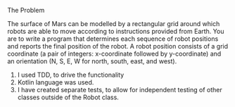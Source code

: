 The  Problem 

The surface of Mars can be modelled by a rectangular grid around which robots are able to
move according to instructions provided from Earth. You are to write a program that
determines each sequence of robot positions and reports the final position of the robot.
A robot position consists of a grid coordinate (a pair of integers: x-coordinate followed by
y-coordinate) and an orientation (N, S, E, W for north, south, east, and west).

1. I used TDD, to drive the functionality
2. Kotlin language was used.
3. I have created separate tests, to allow for independent testing of other classes outside of the Robot class.
